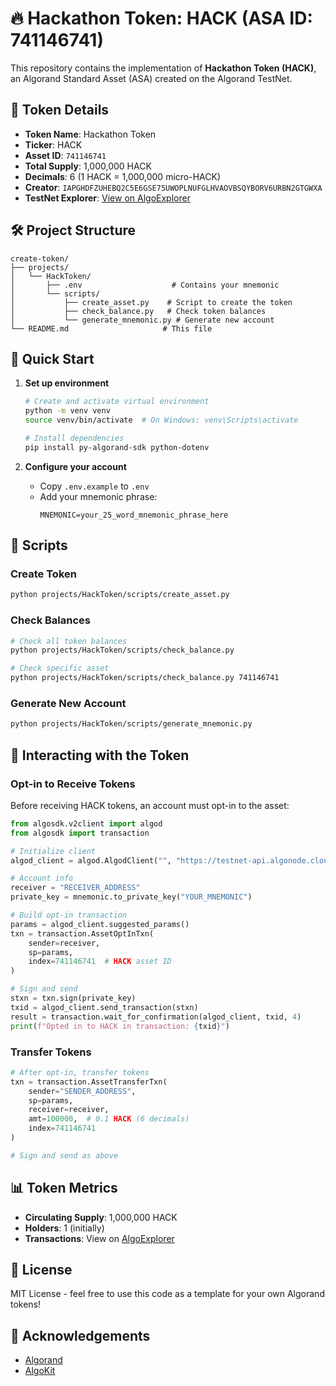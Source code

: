 # 🔥 Hackathon Token: HACK (ASA ID: 741146741)

This repository contains the implementation of **Hackathon Token (HACK)**, an Algorand Standard Asset (ASA) created on the Algorand TestNet.

## 🚀 Token Details

- **Token Name**: Hackathon Token
- **Ticker**: HACK
- **Asset ID**: `741146741`
- **Total Supply**: 1,000,000 HACK
- **Decimals**: 6 (1 HACK = 1,000,000 micro-HACK)
- **Creator**: `IAPGHDFZUHEBQ2C5E6GSE75UWOPLNUFGLHVAOVBSQYBORV6URBN2GTGWXA`
- **TestNet Explorer**: [View on AlgoExplorer](https://testnet.algoexplorer.io/asset/741146741)

## 🛠️ Project Structure

```
create-token/
├── projects/
│   └── HackToken/
│       ├── .env                    # Contains your mnemonic
│       └── scripts/
│           ├── create_asset.py    # Script to create the token
│           ├── check_balance.py   # Check token balances
│           └── generate_mnemonic.py # Generate new account
└── README.md                     # This file
```

## 🚀 Quick Start

1. **Set up environment**
   ```bash
   # Create and activate virtual environment
   python -m venv venv
   source venv/bin/activate  # On Windows: venv\Scripts\activate
   
   # Install dependencies
   pip install py-algorand-sdk python-dotenv
   ```

2. **Configure your account**
   - Copy `.env.example` to `.env`
   - Add your mnemonic phrase:
     ```
     MNEMONIC=your_25_word_mnemonic_phrase_here
     ```

## 📜 Scripts

### Create Token
```bash
python projects/HackToken/scripts/create_asset.py
```

### Check Balances
```bash
# Check all token balances
python projects/HackToken/scripts/check_balance.py

# Check specific asset
python projects/HackToken/scripts/check_balance.py 741146741
```

### Generate New Account
```bash
python projects/HackToken/scripts/generate_mnemonic.py
```

## 🤝 Interacting with the Token

### Opt-in to Receive Tokens
Before receiving HACK tokens, an account must opt-in to the asset:

```python
from algosdk.v2client import algod
from algosdk import transaction

# Initialize client
algod_client = algod.AlgodClient("", "https://testnet-api.algonode.cloud")

# Account info
receiver = "RECEIVER_ADDRESS"
private_key = mnemonic.to_private_key("YOUR_MNEMONIC")

# Build opt-in transaction
params = algod_client.suggested_params()
txn = transaction.AssetOptInTxn(
    sender=receiver,
    sp=params,
    index=741146741  # HACK asset ID
)

# Sign and send
stxn = txn.sign(private_key)
txid = algod_client.send_transaction(stxn)
result = transaction.wait_for_confirmation(algod_client, txid, 4)
print(f"Opted in to HACK in transaction: {txid}")
```

### Transfer Tokens
```python
# After opt-in, transfer tokens
txn = transaction.AssetTransferTxn(
    sender="SENDER_ADDRESS",
    sp=params,
    receiver=receiver,
    amt=100000,  # 0.1 HACK (6 decimals)
    index=741146741
)

# Sign and send as above
```

## 📊 Token Metrics

- **Circulating Supply**: 1,000,000 HACK
- **Holders**: 1 (initially)
- **Transactions**: View on [AlgoExplorer](https://testnet.algoexplorer.io/asset/741146741)

## 📝 License

MIT License - feel free to use this code as a template for your own Algorand tokens!

## 🙏 Acknowledgements

- [Algorand](https://www.algorand.com/)
- [AlgoKit](https://developer.algorand.org/algokit/)